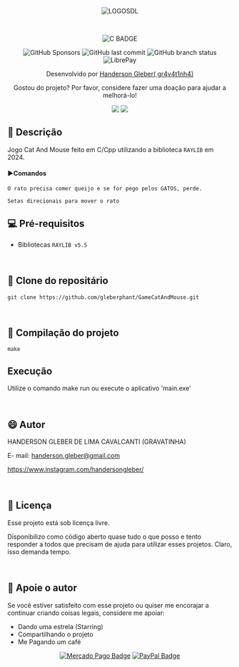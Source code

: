 <div  align="center">

![LOGOSDL](https://img.itch.zone/aW1nLzE4NTkyMTEyLnBuZw==/180x143%23c/85U%2Fty.png)

<br>

![C BADGE](https://img.shields.io/badge/c-blue?logo=c)

![GitHub Sponsors](https://img.shields.io/github/sponsors/gleberphant)
![GitHub last commit](https://img.shields.io/github/last-commit/gleberphant/GameCatAndMouse)
![GitHub branch status](https://img.shields.io/github/checks-status/gleberphant/GameCatAndMouse/master)
![LibrePay](https://img.shields.io/liberapay/receives/gleberphant.svg?logo=liberapay)


Desenvolvido por <a href=biolivre.com.br/handersongleber>Handerson Gleber( gr4v4t1nh4)</a>


Gostou do projeto? Por favor, considere fazer uma doação para ajudar a melhorá-lo!

<a href="http://link.mercadopago.com.br/handersongleber" ><img src="https://img.shields.io/badge/Mercado%20Pago-00B1EA?logo=mercadopago&logoColor=fff&style=flat"></a>
<a href="https://www.paypal.com/donate/?business=GZCPGEVTCZ8VW&no_recurring=0&currency_code=USD" ><img src="https://img.shields.io/badge/PayPal-003087?logo=paypal&logoColor=fff&style=flat"></a>

</div>

## 🐙 Descrição

Jogo Cat And Mouse feito em C/Cpp utilizando a biblioteca  `RAYLIB` em 2024.


#### ▶️Comandos


```
O rato precisa comer queijo e se for pego pelos GATOS, perde.
```

```
Setas direcionais para mover o rato
```



## 💻 Pré-requisitos

- Bibliotecas `RAYLIB v5.5`

<br>

## 🚀 Clone do repositário

```
git clone https://github.com/gleberphant/GameCatAndMouse.git
```

<br>

##  💾 Compilação do projeto

```
make
```



##   Execução 



Utilize o comando make run ou execute o aplicativo 'main.exe'


<br>


## 😄 Autor

HANDERSON GLEBER DE LIMA CAVALCANTI (GRAVATINHA)

E- mail:  handerson.gleber@gmail.com

https://www.instagram.com/handersongleber/

<br>

## 📝 Licença

Esse projeto está sob licença livre. 

Disponibilizo como código aberto quase tudo o que posso e tento responder a todos que precisam de ajuda para utilizar esses projetos. Claro, isso demanda tempo. 

<br>

## 🤝 Apoie o autor

Se você estiver satisfeito com esse projeto ou  quiser me encorajar a continuar criando coisas legais, considere me apoiar:

- Dando uma estrela (Starring) 
- Compartilhando o projeto 
- Me Pagando um café  


<div align=center>

[![Mercado Pago Badge](https://img.shields.io/badge/Mercado%20Pago-00B1EA?logo=mercadopago&logoColor=fff&style=flat)]("http://link.mercadopago.com.br/handersongleber") 
[![PayPal Badge](https://img.shields.io/badge/PayPal-003087?logo=paypal&logoColor=fff&style=flat)]("https://www.paypal.com/donate/?business=GZCPGEVTCZ8VW&no_recurring=0&currency_code=USD")


</div>

